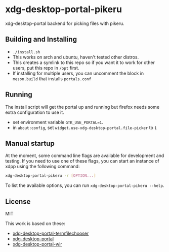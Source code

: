 # xdg-desktop-portal-pikeru

xdg-desktop-portal backend for picking files with pikeru.

## Building and Installing

* `./install.sh`
* This works on arch and ubuntu, haven't tested other distros.
* This creates a symlink to this repo so if you want it to work for other users, put this repo in `/opt` first.
* If installing for multiple users, you can uncomment the block in `meson.build` that installs `portals.conf`

## Running

The install script will get the portal up and running but firefox needs some extra configuration to use it.
* set environment variable `GTK_USE_PORTAL=1`.
* in `about:config`, set `widget.use-xdg-desktop-portal.file-picker` to `1`


## Manual startup

At the moment, some command line flags are available for development and
testing. If you need to use one of these flags, you can start an instance of
xdpp using the following command:

```sh
xdg-desktop-portal-pikeru -r [OPTION...]
```

To list the available options, you can run `xdg-desktop-portal-pikeru
--help`.

## License

MIT

This work is based on these:
- [xdg-desktop-portal-termfilechooser](https://github.com/GermainZ/xdg-desktop-portal-termfilechooser)
- [xdg-desktop-portal](https://github.com/flatpak/xdg-desktop-portal)
- [xdg-desktop-portal-wlr](https://github.com/emersion/xdg-desktop-portal-wlr)
